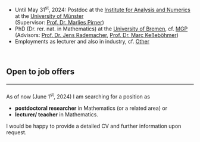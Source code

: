 
<ul>
<li>Until May 31<sup>st</sup>, 2024: Postdoc at the <a href="https://www.uni-muenster.de/AMM/en/institute.shtml">Institute for Analysis and Numerics</a> at the <a href="https://www.uni-muenster.de/en/">University of Münster</a><br>
(Supervisor: <a href="https://www.uni-muenster.de/AMM/en/Pirner/index.shtml">Prof. Dr. Marlies Pirner</a>)</li>
<li>PhD (Dr. rer. nat. in Mathematics) at the <a href="https://www.uni-bremen.de/en/">University of Bremen</a>, cf. <a href="https://www.mathgenealogy.org/id.php?id=277103">MGP</a> <br>
(Advisors: <a href="https://www.math.uni-hamburg.de/en/forschung/bereiche/am/ang-dynamische-systeme/personen/rademacher-jens.html">Prof. Dr. Jens Rademacher</a>, <a href="https://www.uni-bremen.de/dynsys/members/prof-dr-marc-kesseboehmer">Prof. Dr. Marc Keßeböhmer</a>)</li>
<li>Employments as lecturer and also in industry, cf. <a href="https://www.dulbrich.de/#Sonstiges">Other</a></li>
</ul>

<br>

## Open to job offers <hr>
As of now (June 1<sup>st</sup>, 2024) I am searching for a position as 
<ul>
<li> <b>postdoctoral researcher</b> in Mathematics (or a related area) or </li>
<li> <b>lecturer/ teacher</b> in Mathematics.</li>
</ul>
I would be happy to provide a detailed CV and further information upon request.



 






